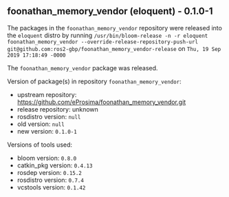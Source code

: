 ## foonathan_memory_vendor (eloquent) - 0.1.0-1

The packages in the `foonathan_memory_vendor` repository were released into the `eloquent` distro by running `/usr/bin/bloom-release -n -r eloquent foonathan_memory_vendor --override-release-repository-push-url git@github.com:ros2-gbp/foonathan_memory_vendor-release` on `Thu, 19 Sep 2019 17:18:49 -0000`

The `foonathan_memory_vendor` package was released.

Version of package(s) in repository `foonathan_memory_vendor`:

- upstream repository: https://github.com/eProsima/foonathan_memory_vendor.git
- release repository: unknown
- rosdistro version: `null`
- old version: `null`
- new version: `0.1.0-1`

Versions of tools used:

- bloom version: `0.8.0`
- catkin_pkg version: `0.4.13`
- rosdep version: `0.15.2`
- rosdistro version: `0.7.4`
- vcstools version: `0.1.42`



